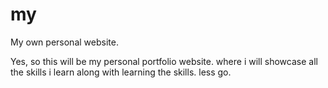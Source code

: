 # my
My own personal website.


Yes, so this will be my personal portfolio website. where i will showcase all the skills i learn along with learning the skills. less go.
